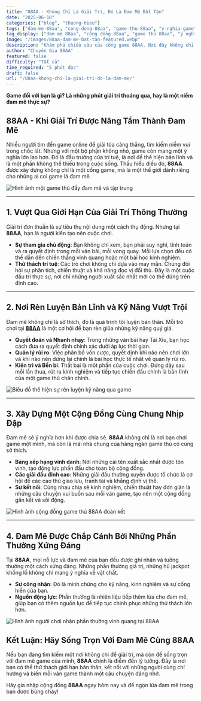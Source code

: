 ```yaml
---
title: "88AA - Không Chỉ Là Giải Trí, Đó Là Đam Mê Bất Tận"
date: "2025-06-10"
categories: ["blog", "thuong-hieu"]
tags: ["dam-me-88aa", "cong-dong-88aa", "game-thu-88aa", "y-nghia-game", "thuong-hieu-88aa"]
tag_display: ["đam mê 88aa", "cộng đồng 88aa", "game thủ 88aa", "ý nghĩa game", "thương hiệu 88aa"]
image: "/images/88aa-dam-me-bat-tan-featured.webp"
description: "Khám phá chiều sâu của cổng game 88AA. Nơi đây không chỉ là một sân chơi giải trí đơn thuần, mà còn là một cộng đồng nuôi dưỡng đam mê, rèn luyện bản lĩnh và kết nối những con người cùng chí hướng."
author: "Chuyên Gia 88AA"
featured: false
difficulty: "Tất cả"
time_required: "5 phút đọc"
draft: false
url: "/88aa-khong-chi-la-giai-tri-do-la-dam-me/"
---
```



**Game đối với bạn là gì? Là những phút giải trí thoáng qua, hay là một niềm đam mê thực sự?**
## **88AA** - Khi Giải Trí Được Nâng Tầm Thành Đam Mê


Nhiều người tìm đến game online để giải tỏa căng thẳng, tìm kiếm niềm vui trong chốc lát. Nhưng với một bộ phận không nhỏ, game còn mang một ý nghĩa lớn lao hơn. Đó là đấu trường của trí tuệ, là nơi để thể hiện bản lĩnh và là một phần không thể thiếu trong cuộc sống. Thấu hiểu điều đó, **88AA** được xây dựng không chỉ là một cổng game, mà là một thế giới dành riêng cho những ai coi game là đam mê.


![Hình ảnh một game thủ đầy đam mê và tập trung](/images/game-thu-dam-me-88aa.webp)


---


## 1. Vượt Qua Giới Hạn Của Giải Trí Thông Thường


Giải trí đơn thuần là sự tiêu thụ nội dung một cách thụ động. Nhưng tại **88AA**, bạn là người kiến tạo nên cuộc chơi.
- **Sự tham gia chủ động**: Bạn không chỉ xem, bạn phải suy nghĩ, tính toán và ra quyết định trong mỗi ván bài, mỗi vòng quay. Mỗi lựa chọn đều có thể dẫn đến chiến thắng vinh quang hoặc một bài học kinh nghiệm.
- **Thử thách trí tuệ**: Các trò chơi không chỉ dựa vào may mắn. Chúng đòi hỏi sự phân tích, chiến thuật và khả năng đọc vị đối thủ. Đây là một cuộc đấu trí thực sự, nơi chỉ những người xuất sắc nhất mới có thể đứng trên đỉnh cao.


---


## 2. Nơi Rèn Luyện Bản Lĩnh và Kỹ Năng Vượt Trội


Đam mê không chỉ là sở thích, đó là quá trình tôi luyện bản thân. Mỗi trò chơi tại [**88AA**](https://88aa.com.co "88AA") là một cơ hội để bạn rèn giũa những kỹ năng quý giá.
- **Quyết đoán và Nhanh nhạy**: Trong những ván bài hay Tài Xỉu, bạn học cách đưa ra quyết định chính xác dưới áp lực thời gian.
- **Quản lý rủi ro**: Việc phân bổ vốn cược, quyết định khi nào nên chơi lớn và khi nào nên dừng lại chính là bài học thực tế nhất về quản lý rủi ro.
- **Kiên trì và Bền bỉ**: Thất bại là một phần của cuộc chơi. Đứng dậy sau mỗi lần thua, rút ra kinh nghiệm và tiếp tục chiến đấu chính là bản lĩnh của một game thủ chân chính.


![Biểu đồ thể hiện sự rèn luyện kỹ năng qua game](/images/ren-luyen-ky-nang-game.webp)


---


## 3. Xây Dựng Một Cộng Đồng Cùng Chung Nhịp Đập


Đam mê sẽ ý nghĩa hơn khi được chia sẻ. **88AA** không chỉ là nơi bạn chơi game một mình, mà còn là mái nhà chung của hàng ngàn game thủ có cùng sở thích.
- **Bảng xếp hạng vinh danh**: Nơi những cái tên xuất sắc nhất được tôn vinh, tạo động lực phấn đấu cho toàn bộ cộng đồng.
- **Các giải đấu đỉnh cao**: Những giải đấu thường xuyên được tổ chức là cơ hội để các cao thủ giao lưu, tranh tài và khẳng định vị thế.
- **Sự kết nối**: Cùng nhau chia sẻ kinh nghiệm, chiến thuật hay đơn giản là những câu chuyện vui buồn sau mỗi ván game, tạo nên một cộng đồng gắn kết và sôi động.


![Hình ảnh cộng đồng game thủ 88AA đoàn kết](/images/cong-dong-game-thu-88aa.webp)


---


## 4. Đam Mê Được Chắp Cánh Bởi Những Phần Thưởng Xứng Đáng


Tại **88AA**, mọi nỗ lực và đam mê của bạn đều được ghi nhận và tưởng thưởng một cách xứng đáng. Những phần thưởng giá trị, những hũ jackpot khổng lồ không chỉ mang ý nghĩa về vật chất.
- **Sự công nhận**: Đó là minh chứng cho kỹ năng, kinh nghiệm và sự cống hiến của bạn.
- **Nguồn động lực**: Phần thưởng là nhiên liệu tiếp thêm lửa cho đam mê, giúp bạn có thêm nguồn lực để tiếp tục chinh phục những thử thách lớn hơn.


![Hình ảnh người chơi nhận phần thưởng vinh quang tại 88AA](/images/vinh-quang-chien-thang-88aa.webp)


## Kết Luận: Hãy Sống Trọn Với Đam Mê Cùng **88AA**


Nếu bạn đang tìm kiếm một nơi không chỉ để giải trí, mà còn để sống trọn với đam mê game của mình, **88AA** chính là điểm đến lý tưởng. Đây là nơi bạn có thể thử thách giới hạn bản thân, kết nối với những người cùng chí hướng và biến mỗi ván game thành một câu chuyện đáng nhớ.

Hãy gia nhập cộng đồng **88AA** ngay hôm nay và để ngọn lửa đam mê trong bạn được bùng cháy!